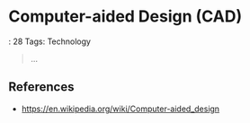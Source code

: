 # Computer-aided Design (CAD)

: 28
Tags: Technology

> …
> 

## References

- https://en.wikipedia.org/wiki/Computer-aided_design